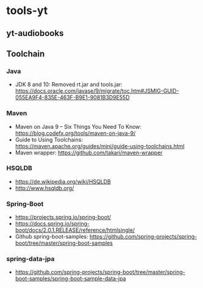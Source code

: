 # tools-yt

## yt-audiobooks

## Toolchain

### Java 
* JDK 8 and 10: Removed rt.jar and tools.jar: https://docs.oracle.com/javase/9/migrate/toc.htm#JSMIG-GUID-055EA9F4-835E-463F-B9E1-9081B3D9E55D

### Maven
* Maven on Java 9 – Six Things You Need To Know: https://blog.codefx.org/tools/maven-on-java-9/
* Guide to Using Toolchains: https://maven.apache.org/guides/mini/guide-using-toolchains.html
* Maven wrapper: https://github.com/takari/maven-wrapper


### HSQLDB
* https://de.wikipedia.org/wiki/HSQLDB
* http://www.hsqldb.org/

### Spring-Boot
* https://projects.spring.io/spring-boot/
* https://docs.spring.io/spring-boot/docs/2.0.1.RELEASE/reference/htmlsingle/
* Github spring-boot-samples:  https://github.com/spring-projects/spring-boot/tree/master/spring-boot-samples

### spring-data-jpa
* https://github.com/spring-projects/spring-boot/tree/master/spring-boot-samples/spring-boot-sample-data-jpa

